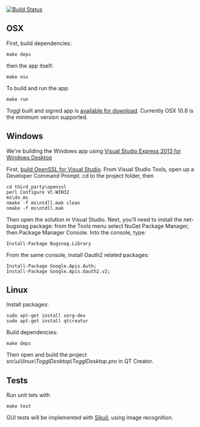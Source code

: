 
[![Build Status](https://travis-ci.org/toggl/toggldesktop.png)](https://travis-ci.org/toggl/toggldesktop)


OSX
---
First, build dependencies:
```
make deps
```
then the app itself:
```
make osx
```

To build and run the app:
```
make run
```

Toggl built and signed app is [available for download](https://www.toggl.com/api/v8/installer?platform=darwin&app=td&channel=stable). Currently OSX 10.8 is the minimum version supported.

Windows
-------
We're building the Windows app using [Visual Studio Express 2013 for Windows Desktop](http://www.microsoft.com/en-us/download/details.aspx?id=40787) 

First, [build OpenSSL for Visual Studio](http://developer.covenanteyes.com/building-openssl-for-visual-studio/). From Visual Studio Tools, open up a Developer Command Prompt. cd to the project folder, then

```
cd third_party\openssl
perl Configure VC-WIN32
ms\do_ms
nmake -f ms\ntdll.mak clean
nmake -f ms\ntdll.mak 
```

Then open the solution in Visual Studio. Next, you'll need to install the net-bugsnag package: from the Tools menu select NuGet Package Manager, then Package Manager Console. Into the console, type:

```
Install-Package Bugsnag.Library
```

From the same console, install Oauth2 related packages:

```
Install-Package Google.Apis.Auth;
Install-Package Google.Apis.Oauth2.v2;
```


Linux
-----
Install packages:
```
sudo apt-get install xorg-dev
sudo apt-get install qtcreator
```

Build dependencies:
```
make deps
```

Then open and build the project *src\ui\linux\TogglDesktop\TogglDesktop.pro* in QT Creator.


Tests
-----
Run unit tets with

```
make test
```

GUI tests will be implemented with [Sikuli](http://www.sikuli.org/), using image recognition.
